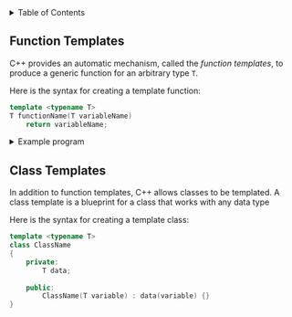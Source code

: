 <details>
<summary>Table of Contents</summary>
<ol>
  <li>
    <a href='#function-templates'>Function Templates</a>
  </li> 
  <li>
    <a href='#'></a>
  </li> 
</ol>
</details>

## Function Templates
C++ provides an automatic mechanism, called the <em>function templates</em>, to produce a generic function for an arbitrary type <code>T</code>.

Here is the syntax for creating a template function:

```cpp
template <typename T>
T functionName(T variableName)
    return variableName;
```

<details>
    <summary>Example program</summary>

Write a template function that swaps two variables

<ul>  
  <details>
    <summary>Output</summary>

```cpp
template <typename T>
void swap(T *a, T *b)
{
    T temp = *a;
    *a = *b;
    *b = temp;
}
```
    
</details>
  </ul>  
</details>  

## Class Templates
In addition to function templates, C++ allows classes to be templated. A class template is a blueprint for a class that works with any data type

Here is the syntax for creating a template class:

```cpp
template <typename T>
class ClassName
{
    private:
        T data;
    
    public:
        ClassName(T variable) : data(variable) {}
}
```